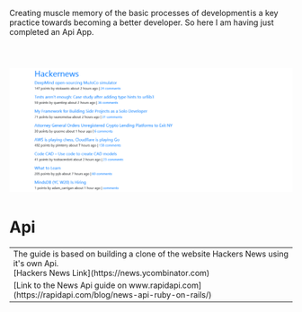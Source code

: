 Creating muscle memory of the basic processes of development is a key practice towards becoming a better developer. So here I am having just completed an Api App.
<br/>
<br/>
# ![WebApp](https://github.com/The-Flying-Dev/Hackernews-Api/blob/main/app/assets/images/The%20Hacker%20News%20API.png)
# Api
<table>
<tr>
<td>
 The guide is based on building a clone of the website Hackers News using it's own Api.<br/>  
 [Hackers News Link](https://news.ycombinator.com)
</td>
</tr>
 <tr>
<td>
 [Link to the News Api guide on www.rapidapi.com](https://rapidapi.com/blog/news-api-ruby-on-rails/)
</td>
</tr>
</table>
















